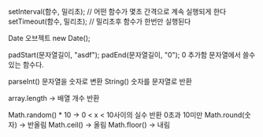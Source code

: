setInterval(함수, 밀리초); // 어떤 함수가 몇초 간격으로 계속 실행되게 한다
setTimeout(함수, 밀리초); // 밀리초후 함수가 한번만 실행된다

Date 오브젝트
new Date();

padStart(문자열길이, "asdf");
padEnd(문자열길이, "0"); 0 추가함
문자열에서 쓸수있는 함수다.

parseInt() 문자열을 숫자로 변환
String() 숫자를 문자열로 반환

array.length -> 배열 개수 반환

Math.random() * 10 -> 0 < x < 10사이의 실수 반환 0초과 10미만
Math.round(숫자) -> 반올림
Math.ceil() -> 올림
Math.floor() -> 내림
